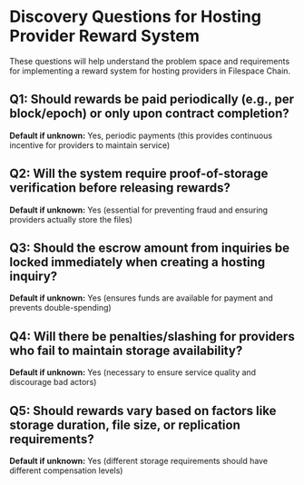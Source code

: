 # Discovery Questions for Hosting Provider Reward System

These questions will help understand the problem space and requirements for implementing a reward system for hosting providers in Filespace Chain.

## Q1: Should rewards be paid periodically (e.g., per block/epoch) or only upon contract completion?
**Default if unknown:** Yes, periodic payments (this provides continuous incentive for providers to maintain service)

## Q2: Will the system require proof-of-storage verification before releasing rewards?
**Default if unknown:** Yes (essential for preventing fraud and ensuring providers actually store the files)

## Q3: Should the escrow amount from inquiries be locked immediately when creating a hosting inquiry?
**Default if unknown:** Yes (ensures funds are available for payment and prevents double-spending)

## Q4: Will there be penalties/slashing for providers who fail to maintain storage availability?
**Default if unknown:** Yes (necessary to ensure service quality and discourage bad actors)

## Q5: Should rewards vary based on factors like storage duration, file size, or replication requirements?
**Default if unknown:** Yes (different storage requirements should have different compensation levels)
